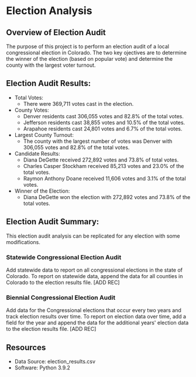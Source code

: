 # Election Analysis

## Overview of Election Audit
The purpose of this project is to perform an election audit of a local congressional election in Colorado. The two key ojectives are to determine the winner of the election (based on popular vote) and determine the county with the largest voter turnout. 

## Election Audit Results: 
- Total Votes:
	- There were 369,711 votes cast in the election. 
- County Votes: 
	- Denver residents cast 306,055 votes and 82.8% of the total votes. 
	- Jefferson residents cast 38,855 votes and 10.5% of the total votes. 
	- Arapahoe residents cast 24,801 votes and 6.7% of the total votes. 
- Largest County Turnout: 
	- The county with the largest number of votes was Denver with 306,055 votes and 82.8% of the total votes. 
- Candidate Results: 
	- Diana DeGette received 272,892 votes and 73.8% of total votes. 
	- Charles Casper Stockham received 85,213 votes and 23.0% of the total votes. 
	- Raymon Anthony Doane received 11,606 votes and 3.1% of the total votes. 
- Winner of the Election: 
	- Diana DeGette won the election with 272,892 votes and 73.8% of the total votes.

## Election Audit Summary: 
This election audit analysis can be replicated for any election with some modifications. 
### Statewide Congressional Election Audit
Add statewide data to report on all congressional elections in the state of Colorado. 
To report on statewide data, append the data for all counties in Colorado to the election results file. 
[ADD REC]
### Biennial Congressional Election Audit
Add data for the Congressional elections that occur every two years and track election results over time. To report on election data over time, add a field for the year and append the data for the additional years' election data to the election results file. 
[ADD REC]

## Resources
- Data Source: election_results.csv
- Software: Python 3.9.2

